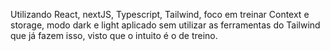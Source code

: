 Utilizando React, nextJS, Typescript, Tailwind, foco em treinar Context e storage, modo dark e light aplicado sem utilizar as ferramentas do Tailwind que já fazem isso, visto que o intuito é o de treino.
